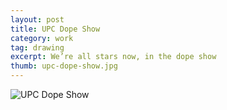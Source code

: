 ```yaml
---
layout: post
title: UPC Dope Show
category: work
tag: drawing
excerpt: We’re all stars now, in the dope show
thumb: upc-dope-show.jpg
---
```


<p><img src="{{ site.file }}/work/upc-dope-show.jpg" alt="UPC Dope Show"></p>
